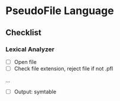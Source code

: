 # PseudoFile Language

## Checklist

### Lexical Analyzer
- [ ] Open file
- [ ] Check file extension, reject file if not .pfl

...

- [ ] Output: symtable
